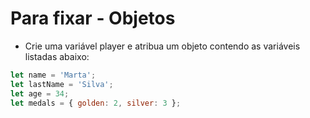# Para fixar - Objetos

- Crie uma variável player e atribua um objeto contendo as variáveis listadas abaixo:

```javascript
let name = 'Marta';
let lastName = 'Silva';
let age = 34;
let medals = { golden: 2, silver: 3 };
```
